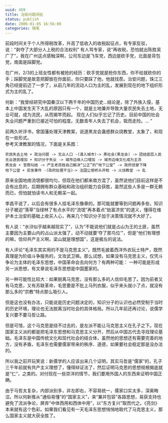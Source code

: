 ```yaml
---
uuid: 459
title: 治安问题闲扯
status: publish
date: 2006-01-05 16:56:00
categories: 随笔
---
```

前段时间关于个人所得税改革，升高了低收入的收税起征点，有专家反驳，说：“剥夺了大部分人上税的合法权利” 有人骂专家，说“再收税，恐怕就出陈胜吴广了”，我在广州这点感触深啊，公司东边是飞车党，西边是砍手党，北面是背包党，南面是踩脚党。

在广州，2/3的上班女性都有被抢的经历：砍手党就是抢你东西，你不给就砍你的手；踩脚党是故意把脚放在你面前，你只要踩了他，他就找茬。治安问题，珠江三角已经提前迈了一步了，从前几年的流动人口为主的乱，发展到现在的地下组织形式为主的乱了。

何新：“我曾经研究中国秦汉以下两千年的中国历史...结论是，除了外族入侵，基本上中国发生天下大乱的原因只有一个，就是土地兼并导致大量农民失去土地，无业可就，成为流民，从而揭竿而起。 现在人们似乎忘记了历史。目前中国的社会失业问题严重到已接近可怕的程度。无数青年人失去了机会，铤而走险。... ”

前两久听评书，曾国藩处理天津教案，说道黑龙会蛊惑群众烧教堂，太象了，和现在一些形式。  
参考天津教案的情况，下面是关系图：

```
农民失去土地 + 政治问题 -> 无业人口 -(涌入城市)-> 黑社会(黑龙会) -> 团结底层人民  
无业游民增加 + 知识分子失业 -> 城市边缘人口增加 -> 城市边缘文化成为主流  
黑龙会 + 官商勾结 -> 产生老百姓自己解决“公正”的“地下公堂” -> 政府信誉下降  
地下公堂 + 突发事件 -(政府处理不当)-> 法国公使桥头开枪 -> 火烧教堂 -> 乱
```

原来全国地痞流氓都很均匀，但现在他们都来南方混了，虽然说他们目前这样是不会有出息的，后期拥有群众基础和政治组织能力会获胜，虽然这些人多是一群无赖而已，但怕就怕读书人和无赖呆一起。

<!--more-->

李昌平说了，以后会有很多人挂毛泽东像章的。那可能就要等到问题再多些，知识分子被迫“落草”当绿林了有点水平的“流氓”再本着点“劫富济贫”的道义，懂得在维护本土治安的基础上收买人心，再来几个知识分子加于决策情况就不大好了。

有人说：“水浒似乎越来越现实了”，认为“不能说他们就是占山为王的土匪，虽然主要因为主要山内的占山派太强了，动不动就要‘夺了那鸟位’”，但是“他们有理想的嘛，信仰共产主义啊，梁山就是理想国”，这是极左的说法。

有人评论“毛泽东其实用的不是马克思主义”。既然毛披着西洋外衣玩土特产，既然真理是为阶级斗争服务的，文攻武卫嘛。那么试想，如果没有马克思主义，仅凭斗争论为主体的毛泽东思想，中国革命会去向何方？有两种可能： 一种可能是形成另一派思想，有文章说毛泽东思想是中国墨家的。

另一种可能性比较大：如果脱离马克思，没有那么多的人信仰毛思了。因为前者又有马克思，又有苏联革命，毛思要是不批上马列衣服，似乎来头就小了点，就没有那么多的“宗教”特点那么吸引人。

但是这也没有办法，只能说是历史问题决定的，知识分子的认识也必然受制于当时的历史环境，理论也无法脱离当时社会的具体格局。所以几年前还再讨论，说儒学复兴要不要马哲让路。

但是可惜，这个马克思是绕不过去的，是左派不能让马克思主义在孔子之下。现在国家主义派的都是把毛泽东思想和马克思主义分开，然后从中国古代去寻找理论基础。毛泽东是中国传统文化和现代社会的结合体，虽然他的思想还有需要完善的地方，没有矛盾，毛泽东也需要儒家带来的秩序、道德，如果要社会稳定那是没办法的。

所以我之前开玩笑说：新儒学的人应该出来几个证明，其实马哲是“儒家”的，孔子三千年前就有共产主义理想了，懂得辩证法了，然后证明马克思的思想规根揭底就是“仁”，之类的。对付现在一些崇洋的情节，我们要用外国人的东西来证明中国正确。

由于马哲太复杂，内部派别多，非左即右，不容易统一，儒家口实太多，深奥晦涩。所以何新推从“通俗易懂”的“国家主义”，来“兼并包容”各路思想，易获支持也避免了流派争论，屏弃“中体西用和西体中用”，以“东方复兴”取而代之。《亮剑》本来就有这个色彩。如果我们看见有一天毛泽东思想悄悄地取代了马克思主义，那么国家主义就大获全胜了。

